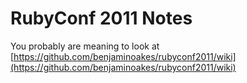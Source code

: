 RubyConf 2011 Notes
===================

You probably are meaning to look at [https://github.com/benjaminoakes/rubyconf2011/wiki](https://github.com/benjaminoakes/rubyconf2011/wiki)
